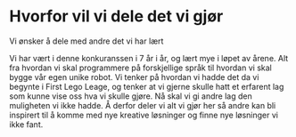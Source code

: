 # Hvorfor vil vi dele det vi gjør

Vi ønsker å dele med andre det vi har lært

Vi har vært i denne konkuranssen i 7 år i år, og lært mye i løpet av årene. Alt fra hvordan vi skal programmere på forskjellige språk til hvordan vi skal bygge vår egen unike robot.
Vi tenker på hvordan vi hadde det da vi begynte i First Lego Leage, og tenker at vi gjerne skulle hatt et erfarent lag som kunne vise oss hva vi skulle gjøre.
Nå skal vi gi andre lag den muligheten vi ikke hadde. Å derfor deler vi alt vi gjør her så andre kan bli inspirert til å komme med nye kreative løsninger og finne nye løsninger vi ikke fant.
